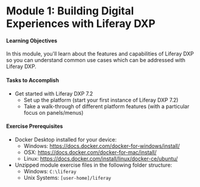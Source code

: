 # Module 1: Building Digital Experiences with Liferay DXP 

<div class="ahead">
<h4>Learning Objectives</h4>
In this module, you'll learn about the features and capabilities of Liferay DXP so you can understand common use cases which can be addressed with Liferay DXP.

<h4>Tasks to Accomplish</h4>
<ul>
    <li>Get started with Liferay DXP 7.2
    <ul>
        <li>Set up the platform (start your first instance of Liferay DXP 7.2)</li>
        <li>Take a walk-through of different platform features (with a particular focus on panels/menus)</li>
    </ul>
</ul>

<h4>Exercise Prerequisites</h4>
<ul>
<li>Docker Desktop installed for your device:
    <ul>    
        <li> Windows: <a href="https://docs.docker.com/docker-for-windows/install/">https://docs.docker.com/docker-for-windows/install/</a></li>
        <li> OSX: <a href="https://docs.docker.com/docker-for-mac/install/">https://docs.docker.com/docker-for-mac/install/</a></li>
        <li> Linux: <a href="https://docs.docker.com/install/linux/docker-ce/ubuntu/">https://docs.docker.com/install/linux/docker-ce/ubuntu/</a></li>
    </ul>
	<li>Unzipped module exercise files in the following folder structure:
	<ul>	
		<li> Windows: <code>C:\liferay</code></li>
		<li> Unix Systems: <code>[user-home]/liferay</code></li>
	</ul>
</ul>
</div>
